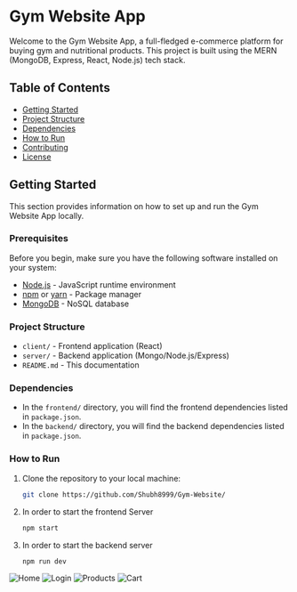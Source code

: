 # Gym Website App

Welcome to the Gym Website App, a full-fledged e-commerce platform for buying gym and nutritional products. This project is built using the MERN (MongoDB, Express, React, Node.js) tech stack.

## Table of Contents

- [Getting Started](#getting-started)
- [Project Structure](#project-structure)
- [Dependencies](#dependencies)
- [How to Run](#how-to-run)
- [Contributing](#contributing)
- [License](#license)

## Getting Started

This section provides information on how to set up and run the Gym Website App locally.

### Prerequisites

Before you begin, make sure you have the following software installed on your system:

- [Node.js](https://nodejs.org/) - JavaScript runtime environment
- [npm](https://www.npmjs.com/) or [yarn](https://yarnpkg.com/) - Package manager
- [MongoDB](https://www.mongodb.com/) - NoSQL database

### Project Structure

- `client/` - Frontend application (React)
- `server/` - Backend application (Mongo/Node.js/Express)
- `README.md` - This documentation

### Dependencies

- In the `frontend/` directory, you will find the frontend dependencies listed in `package.json`.
- In the `backend/` directory, you will find the backend dependencies listed in `package.json`.

### How to Run

1. Clone the repository to your local machine:

   ```bash
   git clone https://github.com/Shubh8999/Gym-Website/

2. In order to start the frontend Server
   
   ```bash
   npm start

4. In order to start the backend server
   
   ```bash
   npm run dev


![Home](frontend/img/Home.jpg)
![Login](frontend/img/Login.jpg)
![Products](frontend/img/CProducts.jpg)
![Cart](frontend/img/Cart.jpg)

